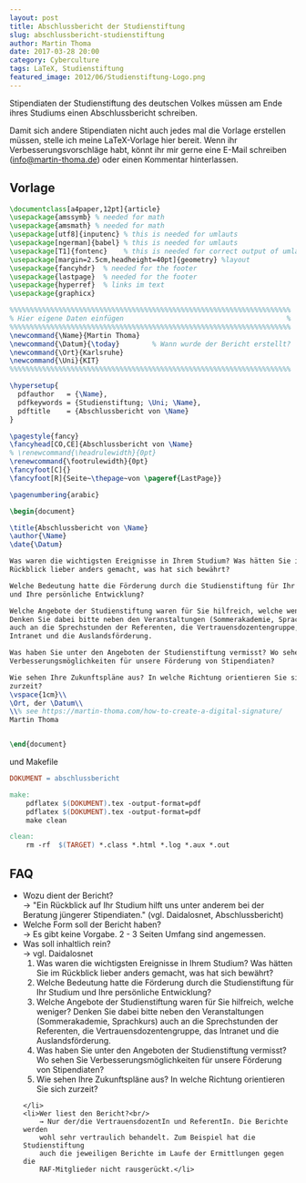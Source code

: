 ```yaml
---
layout: post
title: Abschlussbericht der Studienstiftung
slug: abschlussbericht-studienstiftung
author: Martin Thoma
date: 2017-03-28 20:00
category: Cyberculture
tags: LaTeX, Studienstiftung
featured_image: 2012/06/Studienstiftung-Logo.png
---
```

Stipendiaten der Studienstiftung des deutschen Volkes müssen am Ende ihres
Studiums einen Abschlussbericht schreiben.

Damit sich andere Stipendiaten nicht auch jedes mal die Vorlage erstellen
müssen, stelle ich meine LaTeX-Vorlage hier bereit. Wenn ihr
Verbesserungsvorschläge habt, könnt ihr mir gerne eine E-Mail schreiben
(info@martin-thoma.de) oder einen Kommentar hinterlassen.

## Vorlage

```tex
\documentclass[a4paper,12pt]{article}
\usepackage{amssymb} % needed for math
\usepackage{amsmath} % needed for math
\usepackage[utf8]{inputenc} % this is needed for umlauts
\usepackage[ngerman]{babel} % this is needed for umlauts
\usepackage[T1]{fontenc}    % this is needed for correct output of umlauts in pdf
\usepackage[margin=2.5cm,headheight=40pt]{geometry} %layout
\usepackage{fancyhdr}  % needed for the footer
\usepackage{lastpage}  % needed for the footer
\usepackage{hyperref}  % links im text
\usepackage{graphicx}

%%%%%%%%%%%%%%%%%%%%%%%%%%%%%%%%%%%%%%%%%%%%%%%%%%%%%%%%%%%%%%%%%%%%%
% Hier eigene Daten einfügen                                        %
%%%%%%%%%%%%%%%%%%%%%%%%%%%%%%%%%%%%%%%%%%%%%%%%%%%%%%%%%%%%%%%%%%%%%
\newcommand{\Name}{Martin Thoma}
\newcommand{\Datum}{\today}        % Wann wurde der Bericht erstellt?
\newcommand{\Ort}{Karlsruhe}
\newcommand{\Uni}{KIT}
%%%%%%%%%%%%%%%%%%%%%%%%%%%%%%%%%%%%%%%%%%%%%%%%%%%%%%%%%%%%%%%%%%%%%

\hypersetup{
  pdfauthor   = {\Name},
  pdfkeywords = {Studienstiftung; \Uni; \Name},
  pdftitle    = {Abschlussbericht von \Name}
}

\pagestyle{fancy}
\fancyhead[CO,CE]{Abschlussbericht von \Name}
% \renewcommand{\headrulewidth}{0pt}
\renewcommand{\footrulewidth}{0pt}
\fancyfoot[C]{}
\fancyfoot[R]{Seite~\thepage~von \pageref{LastPage}}

\pagenumbering{arabic}

\begin{document}

\title{Abschlussbericht von \Name}
\author{\Name}
\date{\Datum}

Was waren die wichtigsten Ereignisse in Ihrem Studium? Was hätten Sie im
Rückblick lieber anders gemacht, was hat sich bewährt?

Welche Bedeutung hatte die Förderung durch die Studienstiftung für Ihr Studium
und Ihre persönliche Entwicklung?

Welche Angebote der Studienstiftung waren für Sie hilfreich, welche weniger?
Denken Sie dabei bitte neben den Veranstaltungen (Sommerakademie, Sprachkurs)
auch an die Sprechstunden der Referenten, die Vertrauensdozentengruppe, das
Intranet und die Auslandsförderung.

Was haben Sie unter den Angeboten der Studienstiftung vermisst? Wo sehen Sie
Verbesserungsmöglichkeiten für unsere Förderung von Stipendiaten?

Wie sehen Ihre Zukunftspläne aus? In welche Richtung orientieren Sie sich
zurzeit?
\vspace{1cm}\\
\Ort, der \Datum\\
\\% see https://martin-thoma.com/how-to-create-a-digital-signature/
Martin Thoma


\end{document}
```

und Makefile

```makefile
DOKUMENT = abschlussbericht

make:
    pdflatex $(DOKUMENT).tex -output-format=pdf
    pdflatex $(DOKUMENT).tex -output-format=pdf
    make clean

clean:
    rm -rf  $(TARGET) *.class *.html *.log *.aux *.out
```


## FAQ

<ul>
    <li>Wozu dient der Bericht?<br/>
        → "Ein Rückblick auf Ihr Studium hilft uns unter anderem bei der Beratung jüngerer Stipendiaten." (vgl. Daidalosnet, Abschlussbericht)</li>
    <li>Welche Form soll der Bericht haben?<br/>
        → Es gibt keine Vorgabe. 2 - 3 Seiten Umfang sind angemessen.</li>
    <li>Was soll inhaltlich rein?<br/>
        → vgl. Daidalosnet
    <ol>
        <li>Was waren die wichtigsten Ereignisse in Ihrem Studium? Was hätten Sie im Rückblick lieber anders gemacht, was hat sich bewährt?</li>
        <li>Welche Bedeutung hatte die Förderung durch die Studienstiftung für Ihr Studium und Ihre persönliche Entwicklung?</li>
        <li>Welche Angebote der Studienstiftung waren für Sie hilfreich, welche weniger? Denken Sie dabei bitte neben den Veranstaltungen (Sommerakademie, Sprachkurs) auch an die Sprechstunden der Referenten, die Vertrauensdozentengruppe, das Intranet und die Auslandsförderung.</li>
        <li>Was haben Sie unter den Angeboten der Studienstiftung vermisst? Wo sehen Sie Verbesserungsmöglichkeiten für unsere Förderung von Stipendiaten?</li>
        <li>Wie sehen Ihre Zukunftspläne aus? In welche Richtung orientieren Sie sich zurzeit?</li>
    </ol>

    </li>
    <li>Wer liest den Bericht?<br/>
        → Nur der/die VertrauensdozentIn und ReferentIn. Die Berichte werden
        wohl sehr vertraulich behandelt. Zum Beispiel hat die Studienstiftung
        auch die jeweiligen Berichte im Laufe der Ermittlungen gegen die
        RAF-Mitglieder nicht rausgerückt.</li>
</ul>
